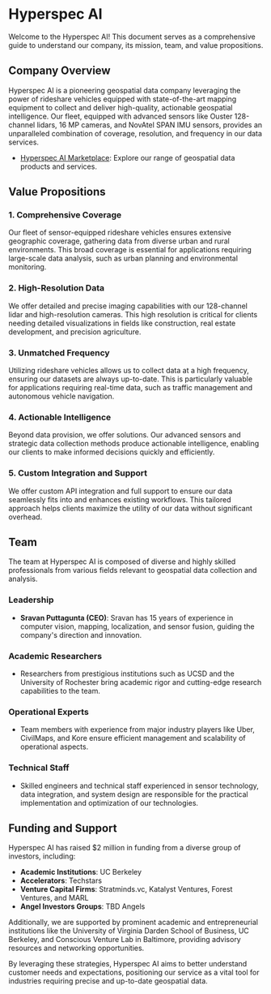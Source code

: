 # Hyperspec AI

Welcome to the Hyperspec AI! This document serves as a comprehensive guide to understand our company, its mission, team, and value propositions.

## Company Overview

Hyperspec AI is a pioneering geospatial data company leveraging the power of rideshare vehicles equipped with state-of-the-art mapping equipment to collect and deliver high-quality, actionable geospatial intelligence. Our fleet, equipped with advanced sensors like Ouster 128-channel lidars, 16 MP cameras, and NovAtel SPAN IMU sensors, provides an unparalleled combination of coverage, resolution, and frequency in our data services.

- [Hyperspec AI Marketplace](https://roadmentor.hyperspec.ai/marketplace): Explore our range of geospatial data products and services.


## Value Propositions

### 1. Comprehensive Coverage
Our fleet of sensor-equipped rideshare vehicles ensures extensive geographic coverage, gathering data from diverse urban and rural environments. This broad coverage is essential for applications requiring large-scale data analysis, such as urban planning and environmental monitoring.

### 2. High-Resolution Data
We offer detailed and precise imaging capabilities with our 128-channel lidar and high-resolution cameras. This high resolution is critical for clients needing detailed visualizations in fields like construction, real estate development, and precision agriculture.

### 3. Unmatched Frequency
Utilizing rideshare vehicles allows us to collect data at a high frequency, ensuring our datasets are always up-to-date. This is particularly valuable for applications requiring real-time data, such as traffic management and autonomous vehicle navigation.

### 4. Actionable Intelligence
Beyond data provision, we offer solutions. Our advanced sensors and strategic data collection methods produce actionable intelligence, enabling our clients to make informed decisions quickly and efficiently.

### 5. Custom Integration and Support
We offer custom API integration and full support to ensure our data seamlessly fits into and enhances existing workflows. This tailored approach helps clients maximize the utility of our data without significant overhead.

## Team

The team at Hyperspec AI is composed of diverse and highly skilled professionals from various fields relevant to geospatial data collection and analysis.

### Leadership
- **Sravan Puttagunta (CEO)**: Sravan has 15 years of experience in computer vision, mapping, localization, and sensor fusion, guiding the company's direction and innovation.

### Academic Researchers
- Researchers from prestigious institutions such as UCSD and the University of Rochester bring academic rigor and cutting-edge research capabilities to the team.

### Operational Experts
- Team members with experience from major industry players like Uber, CivilMaps, and Kore ensure efficient management and scalability of operational aspects.

### Technical Staff
- Skilled engineers and technical staff experienced in sensor technology, data integration, and system design are responsible for the practical implementation and optimization of our technologies.

## Funding and Support

Hyperspec AI has raised $2 million in funding from a diverse group of investors, including:

- **Academic Institutions**: UC Berkeley
- **Accelerators**: Techstars
- **Venture Capital Firms**: Stratminds.vc, Katalyst Ventures, Forest Ventures, and MARL
- **Angel Investors Groups**: TBD Angels

Additionally, we are supported by prominent academic and entrepreneurial institutions like the University of Virginia Darden School of Business, UC Berkeley, and Conscious Venture Lab in Baltimore, providing advisory resources and networking opportunities.

By leveraging these strategies, Hyperspec AI aims to better understand customer needs and expectations, positioning our service as a vital tool for industries requiring precise and up-to-date geospatial data.
